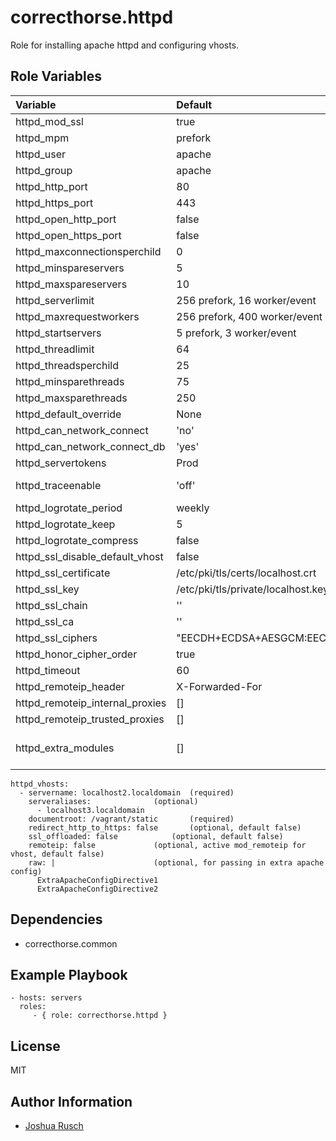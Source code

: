 correcthorse.httpd
=========

Role for installing apache httpd and configuring vhosts.

Role Variables
--------------
| Variable						| Default				| Notes			|
| :---							| :---					| :---			|
| httpd_mod_ssl						| true					| 			|
| httpd_mpm						| prefork				|			|
| httpd_user						| apache				|			|
| httpd_group						| apache				|			|
| httpd_http_port					| 80					|			|
| httpd_https_port					| 443					|			|
| httpd_open_http_port					| false					|			|
| httpd_open_https_port					| false					|			|
| httpd_maxconnectionsperchild				| 0					|			|
| httpd_minspareservers					| 5					| prefork		|
| httpd_maxspareservers					| 10					| prefork		|
| httpd_serverlimit					| 256 prefork, 16 worker/event		| prefork, worker/event |
| httpd_maxrequestworkers				| 256 prefork, 400 worker/event		| prefork, worker/event |
| httpd_startservers					| 5 prefork, 3 worker/event		| prefork, worker/event |
| httpd_threadlimit					| 64	       				| worker/event		|
| httpd_threadsperchild					| 25					| worker/event		|
| httpd_minsparethreads					| 75					| worker/event		|
| httpd_maxsparethreads					| 250					| worker/event		|
| httpd_default_override				| None					| 			|
| httpd_can_network_connect				| 'no'					|			|
| httpd_can_network_connect_db				| 'yes'					|			|
| httpd_servertokens					| Prod					| Major,Minor,Min,Prod,OS,Full |
| httpd_traceenable					| 'off'					| 'off','on','extended' - turn on for RFC 2616 compliancy |
| httpd_logrotate_period				| weekly				| daily, weekly, monthly |
| httpd_logrotate_keep					| 5					| number of rotations to keep |
| httpd_logrotate_compress				| false					| compress logs if true	 |
| httpd_ssl_disable_default_vhost			| false					| disable default ssl vhost |
| httpd_ssl_certificate					| /etc/pki/tls/certs/localhost.crt	|			|
| httpd_ssl_key						| /etc/pki/tls/private/localhost.key	|			|
| httpd_ssl_chain					| '' 					|			|
| httpd_ssl_ca						| ''					|			|
| httpd_ssl_ciphers					| "EECDH+ECDSA+AESGCM:EECDH+aRSA+AESGCM:EECDH+ECDSA+SHA384:EECDH+ECDSA+SHA256:EECDH+aRSA+SHA384:EECDH+aRSA+SHA256:EECDH+AESGCM:EECDH:EDH+AESGCM:EDH+aRSA:HIGH:!MEDIUM:!LOW:!aNULL:!eNULL:!LOW:!RC4:!MD5:!EXP:!PSK:!SRP:!DSS" | |
| httpd_honor_cipher_order				| true					|			|
| httpd_timeout						| 60					|			|
| httpd_remoteip_header					| X-Forwarded-For			|			|
| httpd_remoteip_internal_proxies			| []					|			|
| httpd_remoteip_trusted_proxies			| []					|			|
| httpd_extra_modules					| []					| for extra mod_foo packages that don't warrant their own role |

    httpd_vhosts:
      - servername: localhost2.localdomain	(required)
        serveraliases:				(optional)
          - localhost3.localdomain
        documentroot: /vagrant/static		(required)
        redirect_http_to_https: false		(optional, default false)
        ssl_offloaded: false			(optional, default false)
        remoteip: false				(optional, active mod_remoteip for vhost, default false)
        raw: |	       				(optional, for passing in extra apache config)
          ExtraApacheConfigDirective1
          ExtraApacheConfigDirective2

Dependencies
------------

* correcthorse.common

Example Playbook
----------------

    - hosts: servers
      roles:
         - { role: correcthorse.httpd }

License
-------

MIT

Author Information
------------------

* [Joshua Rusch](https://correct.horse/)

